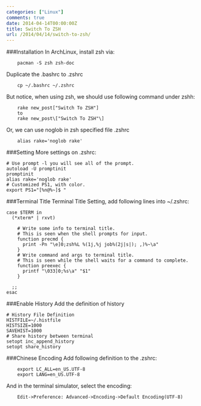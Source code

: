 ```yaml
---
categories: ["Linux"]
comments: true
date: 2014-04-14T00:00:00Z
title: Switch To ZSH
url: /2014/04/14/switch-to-zsh/
---
```


###Installation
In ArchLinux, install zsh via:

```
	pacman -S zsh zsh-doc

```
Duplicate the .bashrc to .zshrc

```
	cp ~/.bashrc ~/.zshrc

```
But notice, when using zsh, we should use following command under zshh:

```
	rake new_post["Switch To ZSH"] 
	to 
	rake new_post\["Switch To ZSH"\]

```
Or, we can use noglob in zsh specified file .zshrc

```
	alias rake='noglob rake'

```
###Setting
More settings on .zshrc:

```
# Use prompt -l you will see all of the prompt. 
autoload -U promptinit
promptinit
alias rake='noglob rake'
# Customized PS1, with color. 
export PS1="[%n@%~]$ "

```
###Terminal Title
Terminal Title Setting, add following lines into ~/.zshrc:     

```
case $TERM in
  (*xterm* | rxvt)

    # Write some info to terminal title.
    # This is seen when the shell prompts for input.
    function precmd {
      print -Pn "\e]0;zsh%L %(1j,%j job%(2j|s|); ,)%~\a"
    }
    # Write command and args to terminal title.
    # This is seen while the shell waits for a command to complete.
    function preexec {
      printf "\033]0;%s\a" "$1"
    }

  ;;
esac

```
###Enable History
Add the definition of history     

```
# History File Definition
HISTFILE=~/.histfile
HISTSIZE=1000
SAVEHIST=1000
# Share history between terminal
setopt inc_append_history
setopt share_history

```
###Chinese Encoding
Add following definition to the .zshrc:    

```
	export LC_ALL=en_US.UTF-8 
	export LANG=en_US.UTF-8

```
And in the terminal simulator, select the encoding:   

```
	Edit->Preference: Advanced->Encoding->Default Encoding(UTF-8)

```
